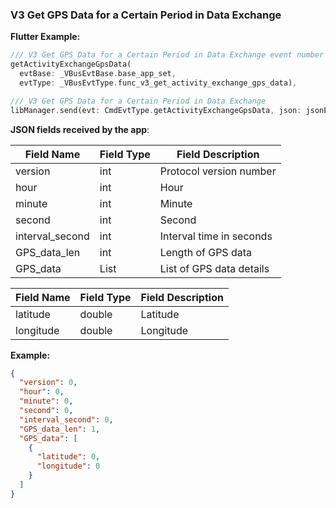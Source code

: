 ### V3 Get GPS Data for a Certain Period in Data Exchange

**Flutter Example:**

```dart
/// V3 Get GPS Data for a Certain Period in Data Exchange event number
getActivityExchangeGpsData(
  evtBase: _VBusEvtBase.base_app_set,
  evtType: _VBusEvtType.func_v3_get_activity_exchange_gps_data),

/// V3 Get GPS Data for a Certain Period in Data Exchange
libManager.send(evt: CmdEvtType.getActivityExchangeGpsData, json: jsonEncode(json));
```

**JSON fields received by the app**:

| Field Name      | Field Type | Field Description               |
| --------------- | ---------- | ------------------------------- |
| version         | int        | Protocol version number         |
| hour            | int        | Hour                            |
| minute          | int        | Minute                          |
| second          | int        | Second                          |
| interval_second | int        | Interval time in seconds        |
| GPS_data_len    | int        | Length of GPS data              |
| GPS_data        | List       | List of GPS data details        |

| Field Name | Field Type | Field Description |
| ---------- | ---------- | ----------------- |
| latitude   | double     | Latitude          |
| longitude  | double     | Longitude         |

**Example:**

```json
{
  "version": 0,
  "hour": 0,
  "minute": 0,
  "second": 0,
  "interval_second": 0,
  "GPS_data_len": 1,
  "GPS_data": [
    {
      "latitude": 0,
      "longitude": 0
    }
  ]
}
```
